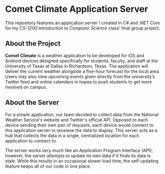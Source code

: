 # Comet Climate Application Server
This repository features an application server I created in C# and .NET Core for my *CS-1200 Introduction to Computer Science* class' final group project. 
## About the Project
**Comet Climate** is a weather application to be developed for iOS and Android devices designed specifically for students, faculty, and staff at the University of Texas at Dallas in Richardson, Texas. The application will deliver the current weather alongside a five-hour forecast for the local area. Users may also view upcoming events given directly from the university’s Twitter feed and online calendars in hopes to push students to get more involved on campus.
## About the Server
For a simple application, our team decided to collect data from the National Weather Service's website and Twitter's official API. Opposed to each device sending their own pair of requests, each device would connect to this application server to receieve the data to display. This server acts as a hub that collects the data in a single, centralized location for each application to connect to.

The server works very much like an Application Program Interface (API); however, the server attempts to update its own data if it finds its data is stale. While this results in an occasional slower load time, the self-updating feature keeps all of our code in one place.